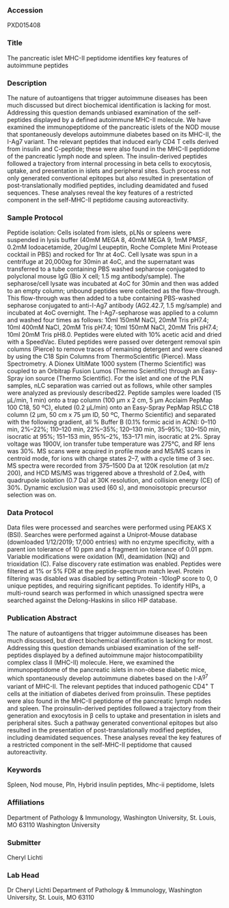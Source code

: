 ### Accession
PXD015408

### Title
The pancreatic islet MHC-II peptidome identifies key features of autoimmune peptides

### Description
The nature of autoantigens that trigger autoimmune diseases has been much discussed but direct biochemical identification is lacking for most. Addressing this question demands unbiased examination of the self-peptides displayed by a defined autoimmune MHC-II molecule. We have examined the immunopeptidome of the pancreatic islets of the NOD mouse that spontaneously develops autoimmune diabetes based on its MHC-II, the I-Ag7 variant. The relevant peptides that induced early CD4 T cells derived from insulin and C-peptide; these were also found in the MHC-II peptidome of the pancreatic lymph node and spleen. The insulin-derived peptides followed a trajectory from internal processing in beta cells to exocytosis, uptake, and presentation in islets and peripheral sites. Such process not only generated conventional epitopes but also resulted in presentation of post-translationally modified peptides, including deamidated and fused sequences. These analyses reveal the key features of a restricted component in the self-MHC-II peptidome causing autoreactivity.

### Sample Protocol
Peptide isolation: Cells isolated from islets, pLNs or spleens were suspended in lysis buffer (40mM MEGA 8, 40mM MEGA 9, 1mM PMSF, 0.2mM Iodoacetamide, 20ug/ml Leupeptin, Roche Complete Mini Protease cocktail in PBS) and rocked for 1hr at 4oC. Cell lysate was spun in a centrifuge at 20,000xg for 30min at 4oC, and the supernatant was transferred to a tube containing PBS washed sepharose conjugated to polyclonal mouse IgG (Bio X cell; 1.5 mg antibody/sample). The sepharose/cell lysate was incubated at 4oC for 30min and then was added to an empty column; unbound peptides were collected as the flow-through. This flow-through was then added to a tube containing PBS-washed sepharose conjugated to anti-I-Ag7 antibody (AG2.42.7, 1.5 mg/sample) and incubated at 4oC overnight. The I-Ag7-sepharose was applied to a column and washed four times as follows: 10ml 150mM NaCl, 20mM Tris pH7.4; 10ml 400mM NaCl, 20mM Tris pH7.4; 10ml 150mM NaCl, 20mM Tris pH7.4; 10ml 20mM Tris pH8.0. Peptides were eluted with 10% acetic acid and dried with a SpeedVac. Eluted peptides were passed over detergent removal spin columns (Pierce) to remove traces of remaining detergent and were cleaned by using the C18 Spin Columns from ThermoScientific (Pierce). Mass Spectrometry. A Dionex UltiMate 1000 system (Thermo Scientific) was coupled to an Orbitrap Fusion Lumos (Thermo Scientific) through an Easy-Spray ion source (Thermo Scientific). For the islet and one of the PLN samples, nLC separation was carried out as follows, while other samples were analyzed as previously described22. Peptide samples were loaded (15 µL/min, 1 min) onto a trap column (100 µm x 2 cm, 5 µm Acclaim PepMap 100 C18, 50 ºC), eluted (0.2 µL/min) onto an Easy-Spray PepMap RSLC C18 column (2 µm, 50 cm x 75 µm ID, 50 ºC, Thermo Scientific) and separated with the following gradient, all % Buffer B (0.1% formic acid in ACN): 0–110 min, 2%–22%; 110–120 min, 22%–35%; 120–130 min, 35–95%; 130–150 min, isocratic at 95%; 151–153 min, 95%–2%, 153–171 min, isocratic at 2%. Spray voltage was 1900V, ion transfer tube temperature was 275°C, and RF lens was 30%. MS scans were acquired in profile mode and MS/MS scans in centroid mode, for ions with charge states 2–7, with a cycle time of 3 sec. MS spectra were recorded from 375–1500 Da at 120K resolution (at m/z 200), and HCD MS/MS was triggered above a threshold of 2.0e4, with quadrupole isolation (0.7 Da) at 30K resolution, and collision energy (CE) of 30%. Dynamic exclusion was used (60 s), and monoisotopic precursor selection was on.

### Data Protocol
Data files were processed and searches were performed using PEAKS X (BSI). Searches were performed against a Uniprot-Mouse database (downloaded 1/12/2019; 17,000 entries) with no enzyme specificity, with a parent ion tolerance of 10 ppm and a fragment ion tolerance of 0.01 ppm. Variable modifications were oxidation (M), deamidation (NQ) and trioxidation (C). False discovery rate estimation was enabled. Peptides were filtered at 1% or 5% FDR at the peptide-spectrum match level. Protein filtering was disabled was disabled by setting Protein -10logP score to 0, 0 unique peptides, and requiring significant peptides. To identify HIPs, a multi-round search was performed in which unassigned spectra were searched against the Delong-Haskins in silico HIP database.

### Publication Abstract
The nature of autoantigens that trigger autoimmune diseases has been much discussed, but direct biochemical identification is lacking for most. Addressing this question demands unbiased examination of the self-peptides displayed by a defined autoimmune major histocompatibility complex class II (MHC-II) molecule. Here, we examined the immunopeptidome of the pancreatic islets in non-obese diabetic mice, which spontaneously develop autoimmune diabetes based on the I-A<sup>g7</sup> variant of MHC-II. The relevant peptides that induced pathogenic CD4<sup>+</sup> T cells at the initiation of diabetes derived from proinsulin. These peptides were also found in the MHC-II peptidome of the pancreatic lymph nodes and spleen. The proinsulin-derived peptides followed a trajectory from their generation and exocytosis in &#x3b2; cells to uptake and presentation in islets and peripheral sites. Such a pathway generated conventional epitopes but also resulted in the presentation of post-translationally modified peptides, including deamidated sequences. These analyses reveal the key features of a restricted component in the self-MHC-II peptidome that caused autoreactivity.

### Keywords
Spleen, Nod mouse, Pln, Hybrid insulin peptides, Mhc-ii peptidome, Islets

### Affiliations
Department of Pathology & Immunology, Washington University, St. Louis, MO 63110
Washington University

### Submitter
Cheryl Lichti

### Lab Head
Dr Cheryl Lichti
Department of Pathology & Immunology, Washington University, St. Louis, MO 63110


